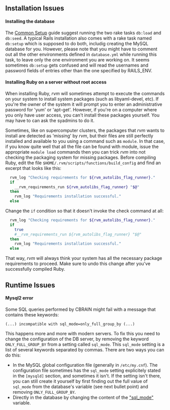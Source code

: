 ## Installation Issues

#### Installing the database

The [Common Setup](Common-Setup.html) guide suggest running the two rake tasks
`db:load` and `db:seed`. A typical Rails installation also comes with
a rake task named `db:setup` which is supposed to do both, includig
creating the MySQL database for you. However, please note that
you might have to comment out all the other environments defined
in `database.yml` while running this task, to leave only the one environment
you are working on. It seems sometimes `db:setup` gets confused and will read
the usernames and password fields of entries other than the one specified
by RAILS_ENV.

#### Installing Ruby on a server without root access

When installing Ruby, *rvm* will sometimes attempt to execute the commands
on your system to install system packages (such as libyaml-devel, etc).
If you're the owner of the system it will prompt you to enter an
administrative password for 'yum' or 'apt-get'. However, if you're
on a computer where you only have user access, you can't install
these packages yourself. You may have to can ask the syadmins to do it.

Sometimes, like on supercomputer clusters, the packages that *rvm* wants
to install are detected as 'missing' by *rvm*, but their files are still
perfectly installed and available to you using a command such as `module`.
In that case, if you know quite well that all the file can be found
with module, issue the appropriate `module load` commands then you can
trick *rvm* into not checking the packaging system for missing packages.
Before compiling Ruby, edit the file `$HOME/.rvm/scripts/functions/build_config`
and find an excerpt that looks like this:

```bash
  rvm_log "Checking requirements for ${rvm_autolibs_flag_runner}."
  if
    __rvm_requirements_run ${rvm_autolibs_flag_runner} "$@"
  then
    rvm_log "Requirements installation successful."
  else
```

Change the `if` condition so that it doesn't invoke the check command at all:

```bash
  rvm_log "Checking requirements for ${rvm_autolibs_flag_runner}."
  if
    true
    #__rvm_requirements_run ${rvm_autolibs_flag_runner} "$@"
  then
    rvm_log "Requirements installation successful."
  else
```

That way, *rvm* will always think your system has all the necessary package
requirements to proceed. Make sure to undo this change after you've successfully
compiled Ruby. 

## Runtime Issues

#### Mysql2 error

Some SQL queries performed by CBRAIN might fail with a message that contains these keywords:

```text 
(...) incompatible with sql_mode=only_full_group_by (...)
```

This happens more and more with modern servers. To fix this you need to change the configuration of the DB server, by removing the keyword `ONLY_FULL_GROUP_BY` from a setting called `sql_mode`. This `sql_mode` setting is a list of several keywords separated by commas. There are two ways you can do this:

* In the MySQL global configuration file (generally in `/etc/my.cnf`). The configuration file sometimes has the `sql_mode` setting explicitely stated in the `[mysqld]` section, and sometimes it isn't. If the setting isn't there, you can still create it yourself by first finding out the full value of `sql_mode` from the database's variable (see next bullet point) and removing `ONLY_FULL_GROUP_BY`.
* Directly in the database by changing the content of the ["sql_mode"](https://dev.mysql.com/doc/refman/5.7/en/sql-mode.html) variable.